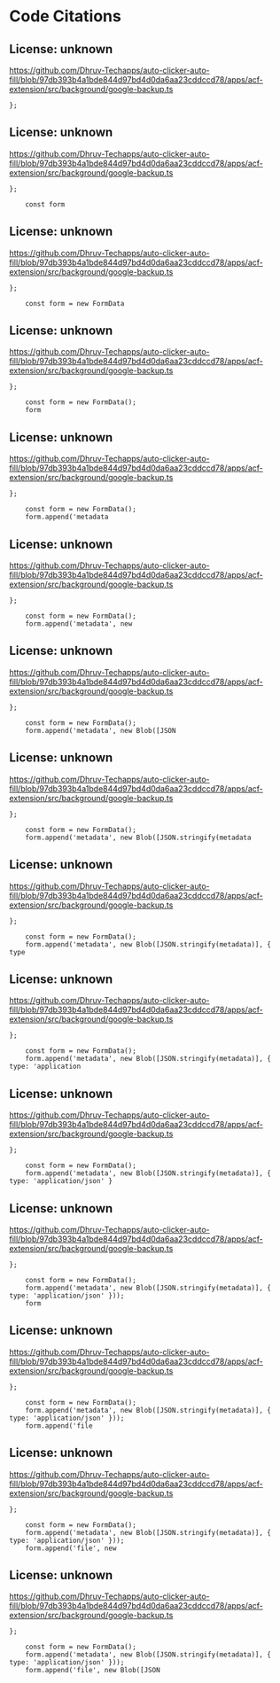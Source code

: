 # Code Citations

## License: unknown
https://github.com/Dhruv-Techapps/auto-clicker-auto-fill/blob/97db393b4a1bde844d97bd4d0da6aa23cddccd78/apps/acf-extension/src/background/google-backup.ts

```
};
```


## License: unknown
https://github.com/Dhruv-Techapps/auto-clicker-auto-fill/blob/97db393b4a1bde844d97bd4d0da6aa23cddccd78/apps/acf-extension/src/background/google-backup.ts

```
};

    const form
```


## License: unknown
https://github.com/Dhruv-Techapps/auto-clicker-auto-fill/blob/97db393b4a1bde844d97bd4d0da6aa23cddccd78/apps/acf-extension/src/background/google-backup.ts

```
};

    const form = new FormData
```


## License: unknown
https://github.com/Dhruv-Techapps/auto-clicker-auto-fill/blob/97db393b4a1bde844d97bd4d0da6aa23cddccd78/apps/acf-extension/src/background/google-backup.ts

```
};

    const form = new FormData();
    form
```


## License: unknown
https://github.com/Dhruv-Techapps/auto-clicker-auto-fill/blob/97db393b4a1bde844d97bd4d0da6aa23cddccd78/apps/acf-extension/src/background/google-backup.ts

```
};

    const form = new FormData();
    form.append('metadata
```


## License: unknown
https://github.com/Dhruv-Techapps/auto-clicker-auto-fill/blob/97db393b4a1bde844d97bd4d0da6aa23cddccd78/apps/acf-extension/src/background/google-backup.ts

```
};

    const form = new FormData();
    form.append('metadata', new
```


## License: unknown
https://github.com/Dhruv-Techapps/auto-clicker-auto-fill/blob/97db393b4a1bde844d97bd4d0da6aa23cddccd78/apps/acf-extension/src/background/google-backup.ts

```
};

    const form = new FormData();
    form.append('metadata', new Blob([JSON
```


## License: unknown
https://github.com/Dhruv-Techapps/auto-clicker-auto-fill/blob/97db393b4a1bde844d97bd4d0da6aa23cddccd78/apps/acf-extension/src/background/google-backup.ts

```
};

    const form = new FormData();
    form.append('metadata', new Blob([JSON.stringify(metadata
```


## License: unknown
https://github.com/Dhruv-Techapps/auto-clicker-auto-fill/blob/97db393b4a1bde844d97bd4d0da6aa23cddccd78/apps/acf-extension/src/background/google-backup.ts

```
};

    const form = new FormData();
    form.append('metadata', new Blob([JSON.stringify(metadata)], { type
```


## License: unknown
https://github.com/Dhruv-Techapps/auto-clicker-auto-fill/blob/97db393b4a1bde844d97bd4d0da6aa23cddccd78/apps/acf-extension/src/background/google-backup.ts

```
};

    const form = new FormData();
    form.append('metadata', new Blob([JSON.stringify(metadata)], { type: 'application
```


## License: unknown
https://github.com/Dhruv-Techapps/auto-clicker-auto-fill/blob/97db393b4a1bde844d97bd4d0da6aa23cddccd78/apps/acf-extension/src/background/google-backup.ts

```
};

    const form = new FormData();
    form.append('metadata', new Blob([JSON.stringify(metadata)], { type: 'application/json' }
```


## License: unknown
https://github.com/Dhruv-Techapps/auto-clicker-auto-fill/blob/97db393b4a1bde844d97bd4d0da6aa23cddccd78/apps/acf-extension/src/background/google-backup.ts

```
};

    const form = new FormData();
    form.append('metadata', new Blob([JSON.stringify(metadata)], { type: 'application/json' }));
    form
```


## License: unknown
https://github.com/Dhruv-Techapps/auto-clicker-auto-fill/blob/97db393b4a1bde844d97bd4d0da6aa23cddccd78/apps/acf-extension/src/background/google-backup.ts

```
};

    const form = new FormData();
    form.append('metadata', new Blob([JSON.stringify(metadata)], { type: 'application/json' }));
    form.append('file
```


## License: unknown
https://github.com/Dhruv-Techapps/auto-clicker-auto-fill/blob/97db393b4a1bde844d97bd4d0da6aa23cddccd78/apps/acf-extension/src/background/google-backup.ts

```
};

    const form = new FormData();
    form.append('metadata', new Blob([JSON.stringify(metadata)], { type: 'application/json' }));
    form.append('file', new
```


## License: unknown
https://github.com/Dhruv-Techapps/auto-clicker-auto-fill/blob/97db393b4a1bde844d97bd4d0da6aa23cddccd78/apps/acf-extension/src/background/google-backup.ts

```
};

    const form = new FormData();
    form.append('metadata', new Blob([JSON.stringify(metadata)], { type: 'application/json' }));
    form.append('file', new Blob([JSON
```

